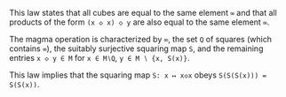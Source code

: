 This law states that all cubes are equal to the same element `∞` and that all products of the form `(x ◇ x) ◇ y` are also equal to the same element `∞`.

The magma operation is characterized by `∞`, the set `Q` of squares (which contains `∞`), the suitably surjective squaring map `S`, and the remaining entries `x ◇ y ∈ M` for `x ∈ M∖Q`, `y ∈ M ∖ {x, S(x)}`.

This law implies that the squaring map `S: x ↦ x◇x` obeys `S(S(S(x))) = S(S(x))`.

